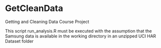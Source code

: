 # GetCleanData
Getting and Cleaning Data Course Project

This script run_analysis.R must be executed with the assumption that the Samsung data is available in
the working directory in an unzipped UCI HAR Dataset folder

